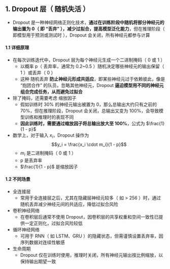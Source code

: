 ## 1. Dropout 层（ 随机失活 ）

- Dropout 是一种神经网络正则化技术，**通过在训练阶段中随机将部分神经元的输出置为 0（ 即 “丢弃” ），减少过拟合，提高模型泛化能力**，但在推理阶段（ 即模型用于预测或测试时 ），Dropout 会关闭，所有神经元都参与计算

#### 1.1 详细原理

- 在每次训练迭代中，Dropout 层为每个神经元生成一个二进制掩码（ 0 或 1 ）
  - 以概率 p（ 丢弃率，通常为 0.2~0.5 ）随机决定哪些神经元的输出保留（ 1 ）或丢弃（ 0 ）
  - 这种 随机丢弃 **防止神经元形成共适应**，即某些神经元过于依赖彼此，像是 “抱团合作” 的队员，忽略其他神经元，Dropout **逼迫模型用不同的神经元组合完成任务，从而避免过拟合**
- 除了掩码，还需要考虑 缩放因子
  - 假如训练时 30% 的神经元输出被置为 0，那么总输出大约只有之前的 70%，但在推理阶段，Dropout 会关闭，总输出又变为 100%，会导致模型训练和推理时的表现不同
  - **因此训练时，需要通过缩放因子将总输出放大至 100%**，公式为 $\frac{1}{1 - p}$
- 数学上，对于输入 $x_i$，Dropout 操作为
  $$y_i = \frac{x_i \cdot m_i}{1 - p}$$
  - $m_i$ 是二进制掩码（ 0 或 1 ）
  - p 是丢弃率
  - $\frac{1}{1 - p}$ 是缩放因子

#### 1.2 不同场景

- 全连接层
  - 常用于全连接层之后，尤其在隐藏层神经元较多（ 如 > 256 ）时，通过随机丢弃减少神经元间的共适应，降低过拟合风险
- 卷积神经网络
  - 在卷积层后通常不使用 Dropout，因卷积层的共享权重和空间一致性已提供一定正则化，过拟合风险较低
- 循环神经网络
  - 可用于 RNN（ 如 LSTM、GRU ）的隐藏状态，但需谨慎设置丢弃率，因序列数据对连续性敏感
- 生命周期
  - Dropout 仅在训练时使用，推理时关闭，所有神经元输出按比例缩放，以保持输出期望一致
